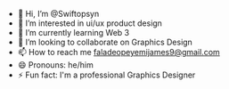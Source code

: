 - 👋 Hi, I’m @Swiftopsyn
- 👀 I’m interested in ui/ux product design
- 🌱 I’m currently learning Web 3
- 💞️ I’m looking to collaborate on Graphics Design
- 📫 How to reach me faladeopeyemijames9@gmail.com
- 😄 Pronouns: he/him
- ⚡ Fun fact: I'm a professional Graphics Designer

<!---
Swiftopsyn/Swiftopsyn is a ✨ special ✨ repository because its `README.md` (this file) appears on your GitHub profile.
You can click the Preview link to take a look at your c
